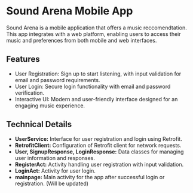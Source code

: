 
# Sound Arena Mobile App

Sound Arena is a mobile application that offers a music reccomendtation. This app integrates with a web platform, enabling users to access their music and preferences from both mobile and web interfaces.

## Features

- User Registration: Sign up to start listening, with input validation for email and password requirements.
- User Login: Secure login functionality with email and password verification.
- Interactive UI: Modern and user-friendly interface designed for an engaging music experience.

## Technical Details

- **UserService:** Interface for user registration and login using Retrofit.
- **RetrofitClient:** Configuration of Retrofit client for network requests.
- **User, SignupResponse, LoginResponse:** Data classes for managing user information and responses.
- **RegisterAct:** Activity handling user registration with input validation.
- **LoginAct:** Activity for user login.
- **mainpage:** Main activity for the app after successful login or registration. (Will be updated)
